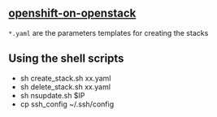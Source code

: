 ## [openshift-on-openstack](https://github.com/redhat-openstack/openshift-on-openstack)
  `*.yaml` are the parameters templates for creating the stacks
## Using the shell scripts
- sh create_stack.sh xx.yaml
- sh delete_stack.sh xx.yaml
- sh nsupdate.sh $IP
- cp ssh_config ~/.ssh/config
